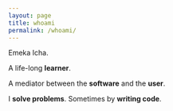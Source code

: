 ```yaml
---
layout: page
title: whoami
permalink: /whoami/
---
```


Emeka Icha.

A life-long **learner**. 

A mediator between the **software** and the **user**.  

I **solve problems**. Sometimes by **writing code**.  
